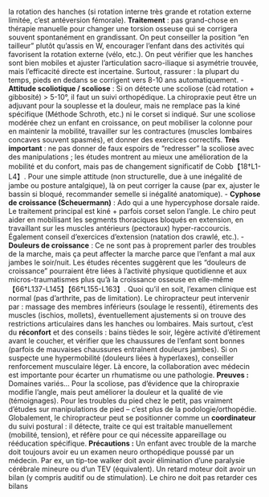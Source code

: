 la rotation des hanches (si rotation interne très grande et rotation externe limitée, c’est antéversion fémorale). **Traitement** : pas grand-chose en thérapie manuelle pour changer une torsion osseuse qui se corrigera souvent spontanément en grandissant. On peut conseiller la position “en tailleur” plutôt qu’assis en W, encourager l’enfant dans des activités qui favorisent la rotation externe (vélo, etc.). On peut vérifier que les hanches sont bien mobiles et ajuster l’articulation sacro-iliaque si asymétrie trouvée, mais l’efficacité directe est incertaine. Surtout, rassurer : la plupart du temps, pieds en dedans se corrigent vers 8-10 ans automatiquement. - **Attitude scoliotique / scoliose** : Si on détecte une scoliose (càd rotation + gibbosité) > 5-10°, il faut un suivi orthopédique. La chiropraxie peut être un adjuvant pour la souplesse et la douleur, mais ne remplace pas la kiné spécifique (Méthode Schroth, etc.) ni le corset si indiqué. Sur une scoliose modérée chez un enfant en croissance, on peut mobiliser la colonne pour en maintenir la mobilité, travailler sur les contractures (muscles lombaires concaves souvent spasmés), et donner des exercices correctifs. **Très important** : ne pas donner de faux espoirs de “redresser” la scoliose avec des manipulations ; les études montrent au mieux une amélioration de la mobilité et du confort, mais pas de changement significatif de Cobb【18†L1-L4】. Pour une simple attitude (non structurelle, due à une inégalité de jambe ou posture antalgique), là on peut corriger la cause (par ex, ajuster le bassin si bloqué, recommander semelle si inégalité anatomique). - **Cyphose de croissance (Scheuermann)** : Ado qui a une hypercyphose dorsale raide. Le traitement principal est kiné + parfois corset selon l’angle. Le chiro peut aider en mobilisant les segments thoraciques bloqués en extension, en travaillant sur les muscles antérieurs (pectoraux) hyper-raccourcis. Également conseil d’exercices d’extension (natation dos crawlé, etc.). - **Douleurs de croissance** : Ce ne sont pas à proprement parler des troubles de la marche, mais ça peut affecter la marche parce que l’enfant a mal aux jambes le soir/nuit. Les études récentes suggèrent que les “douleurs de croissance” pourraient être liées à l’activité physique quotidienne et aux micros-traumatismes plus qu’à la croissance osseuse en elle-même【66†L137-L145】【66†L155-L163】. Quoi qu’il en soit, l’examen clinique est normal (pas d’arthrite, pas de limitation). Le chiropracteur peut intervenir par : massage des membres inférieurs (soulage le ressenti), étirements des muscles (ischios, mollets), éventuellement ajustements si on trouve des restrictions articulaires dans les hanches ou lombaires. Mais surtout, c’est du **réconfort** et des conseils : bains tièdes le soir, légère activité d’étirement avant le coucher, et vérifier que les chaussures de l’enfant sont bonnes (parfois de mauvaises chaussures entraînent douleurs jambes). Si on suspecte une hypermobilité (douleurs liées à hyperlaxes), conseiller renforcement musculaire léger. Là encore, la collaboration avec médecin est importante pour écarter un rhumatisme ou une pathologie. **Preuves :** Domaines variés… Pour la scoliose, pas d’évidence que la chiropraxie modifie l’angle, mais peut améliorer la douleur et la qualité de vie (témoignages). Pour les troubles du pied chez le petit, pas vraiment d’études sur manipulations de pied – c’est plus de la podologie/orthopédie. Globalement, le chiropracteur peut se positionner comme un **coordinateur** du suivi postural : il détecte, traite ce qui est traitable manuellement (mobilité, tension), et réfère pour ce qui nécessite appareillage ou rééducation spécifique. **Précautions :** Un enfant avec trouble de la marche doit toujours avoir eu un examen neuro orthopédique poussé par un médecin. Par ex, un tip-toe walker doit avoir élimination d’une paralysie cérébrale mineure ou d’un TEV (équivalent). Un retard moteur doit avoir un bilan (y compris auditif ou de stimulation). Le chiro ne doit pas retarder ces bilans